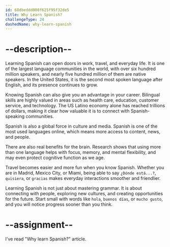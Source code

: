 ```yaml
---
id: 68dbeddd000f625f95f32de5
title: Why Learn Spanish?
challengeType: 24
dashedName: why-learn-spanish
---
```


# --description--

Learning Spanish can open doors in work, travel, and everyday life. It is one of the largest language communities in the world, with over six hundred million speakers, and nearly five hundred million of them are native speakers. In the United States, it is the second most spoken language after English, and its presence continues to grow.

Knowing Spanish can also give you an advantage in your career. Bilingual skills are highly valued in areas such as health care, education, customer service, and technology. The US Latino economy alone has reached trillions of dollars, making it clear how valuable it is to connect with Spanish-speaking communities.

Spanish is also a global force in culture and media. Spanish is one of the most used languages online, which means more access to content, news, and people.

There are also real benefits for the brain. Research shows that using more than one language helps with focus, memory, and mental flexibility, and may even protect cognitive function as we age.

Travel becomes easier and more fun when you know Spanish. Whether you are in Madrid, Mexico City, or Miami, being able to say `¿Dónde está...?`, `quisiera`, or `gracias` makes everyday interactions smoother and friendlier.

Learning Spanish is not just about mastering grammar. It is about connecting with people, exploring new cultures, and creating opportunities for the future. Start small with words like `hola`, `buenos días`, or `mucho gusto`, and you will notice progress sooner than you think.


# --assignment--

I've read "Why learn Spanish?" article.
